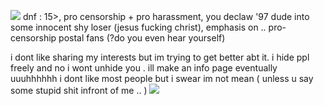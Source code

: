![](https://files.catbox.moe/dvdewu.gif)
dnf : 15>, pro censorship + pro harassment, you declaw '97 dude into some innocent shy loser (jesus fucking christ), emphasis on .. pro-censorship postal fans (?do you even hear yourself)

i dont like sharing my interests but im trying to get better abt it. i hide ppl freely and no i wont unhide you . ill make an info page eventually uuuhhhhhh i dont like most people but i swear im not mean ( unless u say some stupid shit infront of me .. )
![](https://files.catbox.moe/zdp86r.gif)
